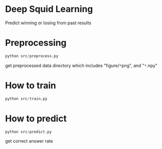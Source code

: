 # Deep Squid Learning
Predict winning or losing from past results
# Preprocessing
```python
python src/preprocess.py 
```
get preprocessed data directory which includes "figure/`*`png", and "`*`.npy"

# How to train
```python
python src/train.py
```

# How to predict
```python
python src/predict.py
```

get correct answer rate